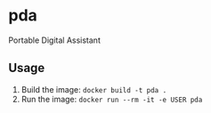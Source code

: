 # pda
Portable Digital Assistant

## Usage
1. Build the image: `docker build -t pda .`
1. Run the image: `docker run --rm -it -e USER pda`
